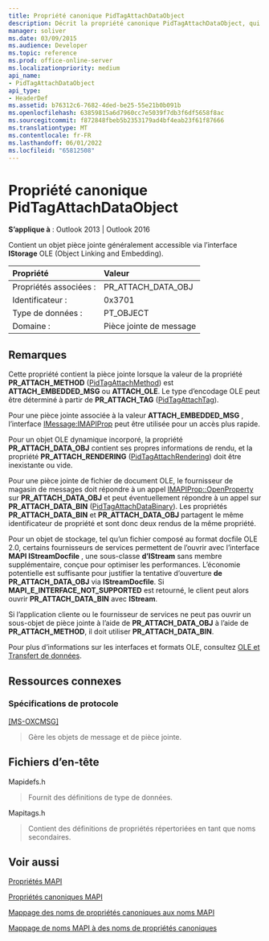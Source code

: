 ```yaml
---
title: Propriété canonique PidTagAttachDataObject
description: Décrit la propriété canonique PidTagAttachDataObject, qui contient un objet pièce jointe généralement accessible via l’interface OLE IStorage.
manager: soliver
ms.date: 03/09/2015
ms.audience: Developer
ms.topic: reference
ms.prod: office-online-server
ms.localizationpriority: medium
api_name:
- PidTagAttachDataObject
api_type:
- HeaderDef
ms.assetid: b76312c6-7682-4ded-be25-55e21b0b091b
ms.openlocfilehash: 63859815a6d7960cc7e5039f7db3f6df5658f8ac
ms.sourcegitcommit: f872848fbeb5b2353179ad4bf4eab23f61f87666
ms.translationtype: MT
ms.contentlocale: fr-FR
ms.lasthandoff: 06/01/2022
ms.locfileid: "65812508"
---
```

# <a name="pidtagattachdataobject-canonical-property"></a>Propriété canonique PidTagAttachDataObject

  
  
**S’applique à** : Outlook 2013 | Outlook 2016 
  
Contient un objet pièce jointe généralement accessible via l’interface **IStorage** OLE (Object Linking and Embedding). 
  
|Propriété|Valeur|
|:-----|:-----|
|Propriétés associées :  <br/> |PR_ATTACH_DATA_OBJ  <br/> |
|Identificateur :  <br/> |0x3701  <br/> |
|Type de données :  <br/> |PT_OBJECT  <br/> |
|Domaine :  <br/> |Pièce jointe de message  <br/> |
   
## <a name="remarks"></a>Remarques

Cette propriété contient la pièce jointe lorsque la valeur de la propriété **PR_ATTACH_METHOD** ([PidTagAttachMethod](pidtagattachmethod-canonical-property.md)) est **ATTACH_EMBEDDED_MSG** ou **ATTACH_OLE**. Le type d’encodage OLE peut être déterminé à partir de **PR_ATTACH_TAG** ([PidTagAttachTag](pidtagattachtag-canonical-property.md)). 
  
Pour une pièce jointe associée à la valeur **ATTACH_EMBEDDED_MSG** , l’interface [IMessage:IMAPIProp](imessageimapiprop.md) peut être utilisée pour un accès plus rapide. 
  
Pour un objet OLE dynamique incorporé, la propriété **PR_ATTACH_DATA_OBJ** contient ses propres informations de rendu, et la propriété **PR_ATTACH_RENDERING** ([PidTagAttachRendering](pidtagattachrendering-canonical-property.md)) doit être inexistante ou vide. 
  
Pour une pièce jointe de fichier de document OLE, le fournisseur de magasin de messages doit répondre à un appel [IMAPIProp::OpenProperty](imapiprop-openproperty.md) sur **PR_ATTACH_DATA_OBJ** et peut éventuellement répondre à un appel sur **PR_ATTACH_DATA_BIN** ([PidTagAttachDataBinary](pidtagattachdatabinary-canonical-property.md)). Les propriétés **PR_ATTACH_DATA_BIN** et **PR_ATTACH_DATA_OBJ** partagent le même identificateur de propriété et sont donc deux rendus de la même propriété. 
  
Pour un objet de stockage, tel qu’un fichier composé au format docfile OLE 2.0, certains fournisseurs de services permettent de l’ouvrir avec l’interface **MAPI IStreamDocfile** , une sous-classe **d’IStream** sans membre supplémentaire, conçue pour optimiser les performances. L’économie potentielle est suffisante pour justifier la tentative d’ouverture **de PR_ATTACH_DATA_OBJ** via **IStreamDocfile**. Si **MAPI_E_INTERFACE_NOT_SUPPORTED** est retourné, le client peut alors ouvrir **PR_ATTACH_DATA_BIN** avec **IStream**. 
  
Si l’application cliente ou le fournisseur de services ne peut pas ouvrir un sous-objet de pièce jointe à l’aide de **PR_ATTACH_DATA_OBJ** à l’aide de **PR_ATTACH_METHOD**, il doit utiliser **PR_ATTACH_DATA_BIN**. 
  
Pour plus d’informations sur les interfaces et formats OLE, consultez [OLE et Transfert de données](https://msdn.microsoft.com/library/d4a57956-37ba-44ca-8efc-bf617ad5e77b.aspx).
  
## <a name="related-resources"></a>Ressources connexes

### <a name="protocol-specifications"></a>Spécifications de protocole

[[MS-OXCMSG]](https://msdn.microsoft.com/library/7fd7ec40-deec-4c06-9493-1bc06b349682%28Office.15%29.aspx)
  
> Gère les objets de message et de pièce jointe.
    
## <a name="header-files"></a>Fichiers d’en-tête

Mapidefs.h
  
> Fournit des définitions de type de données.
    
Mapitags.h
  
> Contient des définitions de propriétés répertoriées en tant que noms secondaires.
    
## <a name="see-also"></a>Voir aussi



[Propriétés MAPI](mapi-properties.md)
  
[Propriétés canoniques MAPI](mapi-canonical-properties.md)
  
[Mappage des noms de propriétés canoniques aux noms MAPI](mapping-canonical-property-names-to-mapi-names.md)
  
[Mappage de noms MAPI à des noms de propriétés canoniques](mapping-mapi-names-to-canonical-property-names.md)

